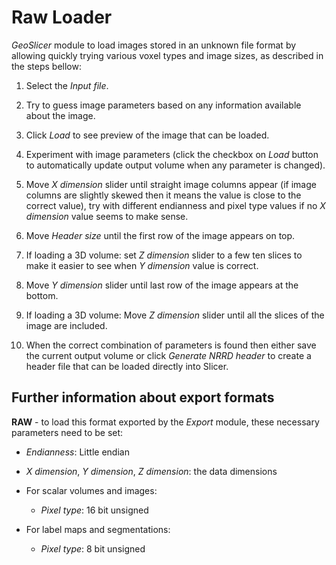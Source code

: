 # Raw Loader

_GeoSlicer_ module to load images stored in an unknown file format by allowing quickly trying various voxel types and image sizes, as described in the steps bellow:

1. Select the _Input file_.
   
2. Try to guess image parameters based on any information available about the image.
   
3. Click _Load_ to see preview of the image that can be loaded.
   
4. Experiment with image parameters (click the checkbox on _Load_ button to automatically update output volume when any parameter is changed).

5. Move _X dimension_ slider until straight image columns appear (if image columns are slightly skewed then it means the value is close to the correct value), try with different endianness and pixel type values if no _X dimension_ value seems to make sense.

6. Move _Header size_ until the first row of the image appears on top.

7. If loading a 3D volume: set _Z dimension_ slider to a few ten slices to make it easier to see when _Y dimension_ value is correct.

8. Move _Y dimension_ slider until last row of the image appears at the bottom.

9. If loading a 3D volume: Move _Z dimension_ slider until all the slices of the image are included.

10. When the correct combination of parameters is found then either save the current output volume or click _Generate NRRD header_ to create a header file that can be loaded directly into Slicer.

## Further information about export formats

**RAW** - to load this format exported by the *Export* module, these necessary parameters need to be set:

 - *Endianness*: Little endian
 - *X dimension*, *Y dimension*, *Z dimension*: the data dimensions


 - For scalar volumes and images:

     - *Pixel type*: 16 bit unsigned
    

 - For label maps and segmentations:

     - *Pixel type*: 8 bit unsigned
